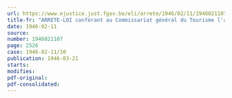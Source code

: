 ```yaml
---
url: https://www.ejustice.just.fgov.be/eli/arrete/1946/02/11/1946021107/justel
title-fr: "ARRETE-LOI conférant au Commissariat général du Tourisme l'application et l'exécution de l'arrêté royal du 26 août 1935 sur le statut de l'hôtellerie"
date: 1946-02-11
source:
number: 1946021107
page: 2526
case: 1946-02-11/10
publication: 1946-03-21
starts:
modifies:
pdf-original:
pdf-consolidated:
---
```


